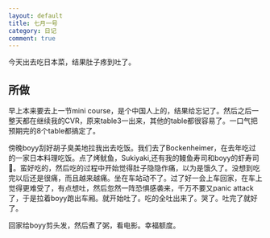 ```yaml
---
layout: default
title: 七月一号
category: 日记
comment: true
---
```

今天出去吃日本菜，结果肚子疼到吐了。

## 所做
早上本来要去上一节mini course，是个中国人上的，结果给忘记了。然后之后一整天都在继续我的CVR，原来table3一出来，其他的table都很容易了。一口气把预期完的8个table都搞定了。   

傍晚boyy刮好胡子臭美地拉我出去吃饭。我们去了Bockenheimer，在去年吃过的一家日本料理吃饭。点了烤鱿鱼，Sukiyaki,还有我的鳗鱼寿司和boyy的虾寿司🍣。蛮好吃的，然后吃的过程中开始觉得肚子隐隐作痛，以为是饿久了。没想到吃完以后还是很痛，而且越来越痛。坐在车站动不了。过了好一会上车回家，在车上觉得更难受了，有点想吐，然后忽然一阵恐惧感袭来，千万不要又panic attack了，于是拉着boyy跑出车厢。就开始吐了。吃的全吐出来了。哭了。吐完了就好了。

回家给boyy剪头发，然后煮了粥，看电影。幸福额度。